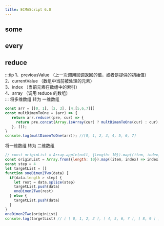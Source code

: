 ```yaml
---
title: ECMAScript 6.0
---
```

## some
## every
## reduce
:::tip
1、previousValue （上一次调用回调返回的值，或者是提供的初始值）  
2、currentValue （数组中当前被处理的元素）  
3、index （当前元素在数组中的索引）  
4、array （调用 reduce 的数组）  
:::
将多维数组 转为 一维数组
```js
const arr = [[0, 1], [2, 3], [4,[5,6,7]]]
const multDimenToOne = (arr) => {
   return arr.reduce((pre, cur) => {
     return pre.concat(Array.isArray(cur) ? multDimenToOne(cur) : cur);
   }, []);
}
console.log(multDimenToOne(arr)); //[0, 1, 2, 3, 4, 5, 6, 7]
```
将一维数组 转为 二维数组
```js
// const originList = Array.apple(null, {length: 10}).map((item, index) => index)
const originList = Array.from({length: 10}).map((item, index) => index)
const step = 4
let targetList = []
function oneDimen2Two(data) {
  if(data.length > step) {
    let rest = data.splice(step)
    targetList.push(data)
    oneDimen2Two(rest)
  } else {
    targetList.push(data)
  }
}
oneDimen2Two(originList)
console.log(targetList) // [ [ 0, 1, 2, 3 ], [ 4, 5, 6, 7 ], [ 8, 9 ] ]
```